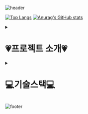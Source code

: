 ![header](https://capsule-render.vercel.app/api?type=waving&color=gradient&height=200&section=header)

[![Top Langs](https://github-readme-stats.vercel.app/api/top-langs/?username=minju-song&layout=compact&theme=radical)](https://github.com/anuraghazra/github-readme-stats)
[![Anurag's GitHub stats](https://github-readme-stats.vercel.app/api?username=minju-song&show_icons=true&theme=radical)](https://github.com/anuraghazra/github-readme-stats)

<details>
    <summary><h1>💗프로젝트 소개💗</h1></summary>
    <div markdown="1">
        <h2>Holoyolo란❓</h2>
        <h4>1인가구 소비관리 플랫폼이며 프로젝트명 'Holoyolo'는 혼자서도(Holo) 행복하게 잘 살 수 있다(Yolo)라는 의미</h4>
        <h3>📅개발 기간</h3>
        <h4>2023.11.06 ~ 2023.12.22</h4>
        <details>
            <summary><h3>📊DB 설계</h3></summary>
            <div markdown="1">
                <img src="https://github.com/minju-song/final_project/assets/97097194/6cbd8adf-adc1-44be-a4d4-a824838109f0"/>
            </div>
        </details>        
    </div>
</details>

<details>
    <summary><h1>💻기술스택💻</h1></summary>
    <div markdown="1">
        <h2>📍Front</h2>
        <img src="https://img.shields.io/badge/html5-E34F26?style=for-the-badge&logo=html5&logoColor=white"/>
        <img src="https://img.shields.io/badge/css3-1572B6?style=for-the-badge&logo=css3&logoColor=white"/>
        <img src="https://img.shields.io/badge/javascript-F7DF1E?style=for-the-badge&logo=javascript&logoColor=white"/>
        <img src="https://img.shields.io/badge/jquery-0769AD?style=for-the-badge&logo=jquery&logoColor=white"/>
        <img src="https://img.shields.io/badge/bootstrap-7952B3?style=for-the-badge&logo=bootstrap&logoColor=white"/>
        <h2>📍Backend</h2>
        <img src="https://img.shields.io/badge/springboot-6DB33F?style=for-the-badge&logo=springboot&logoColor=white"/>
        <img src="https://img.shields.io/badge/thymeleaf-005F0F?style=for-the-badge&logo=thymeleaf&logoColor=white"/>
        <h2>📍Database</h2>
        <img src="https://img.shields.io/badge/oracle-F80000?style=for-the-badge&logo=oracle&logoColor=white"/>
        <h2>📍Server</h2>
        <img src="https://img.shields.io/badge/amazonec2-FF9900?style=for-the-badge&logo=amazonec2&logoColor=white"/>
        <h2>📍CI/CD</h2>
        <img src="https://img.shields.io/badge/apachemaven-C71A36?style=for-the-badge&logo=apachemaven&logoColor=white"/>
        <img src="https://img.shields.io/badge/jenkins-D24939?style=for-the-badge&logo=jenkins&logoColor=white"/>        
        <img src="https://img.shields.io/badge/docker-2496ED?style=for-the-badge&logo=docker&logoColor=white"/>
        <h2>📍Collaborative Software / Remote repository</h2>
        <img src="https://img.shields.io/badge/jira-0052CC?style=for-the-badge&logo=jira&logoColor=white"/>
        <img src="https://img.shields.io/badge/github-181717?style=for-the-badge&logo=github&logoColor=white"/> 
    </div>
</details>



![footer](https://capsule-render.vercel.app/api?type=waving&color=gradient&height=200&section=footer)

